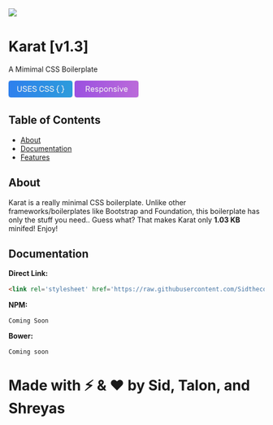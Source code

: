 <img src="https://github.com/Sidthecoder/Karat-Website/blob/master/css/logo.png" width="200"/>

# Karat [v1.3]
A Mimimal CSS Boilerplate

<img src="https://github.com/Sidthecoder/Karat-Website/blob/master/badges/CSS.png?raw=true" width="25%"> <img src="https://github.com/Sidthecoder/Karat-Website/blob/master/badges/Responsive.png?raw=true" width="25%">

## Table of Contents
  
  - <a href="#about">About</a>
  - <a href="#docs">Documentation</a>
  - <a href="#feat">Features</a>

<a name="about"></a>
## About

Karat is a really minimal CSS boilerplate. Unlike other frameworks/boilerplates like Bootstrap and Foundation, this boilerplate has only the stuff you need.. Guess what? That makes Karat only **1.03 KB** minifed! Enjoy!

## Documentation

**Direct Link:**

```html
<link rel='stylesheet' href='https://raw.githubusercontent.com/Sidthecoder/Karat/master/dist/karat.min.css'>
```

**NPM:**

```shell
Coming Soon
```

**Bower:**

```shell
Coming soon
```

# Made with ⚡ & ❤ by Sid, Talon, and Shreyas
